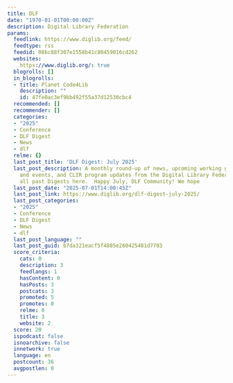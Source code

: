 ```yaml
---
title: DLF
date: "1970-01-01T00:00:00Z"
description: Digital Library Federation
params:
  feedlink: https://www.diglib.org/feed/
  feedtype: rss
  feedid: 08bc88f307e1558b41c80459016cd262
  websites:
    https://www.diglib.org/: true
  blogrolls: []
  in_blogrolls:
  - title: Planet Code4Lib
    description: ""
    id: 47fe0ac3ef9bb492f55a37d12530cbc4
  recommended: []
  recommender: []
  categories:
  - "2025"
  - Conference
  - DLF Digest
  - News
  - dlf
  relme: {}
  last_post_title: 'DLF Digest: July 2025'
  last_post_description: A monthly round-up of news, upcoming working group meetings
    and events, and CLIR program updates from the Digital Library Federation. See
    all past Digests here.  Happy July, DLF Community! We hope
  last_post_date: "2025-07-01T14:00:45Z"
  last_post_link: https://www.diglib.org/dlf-digest-july-2025/
  last_post_categories:
  - "2025"
  - Conference
  - DLF Digest
  - News
  - dlf
  last_post_language: ""
  last_post_guid: b7da321eacf5f4885e260425481d7703
  score_criteria:
    cats: 0
    description: 3
    feedlangs: 1
    hasContent: 0
    hasPosts: 3
    postcats: 3
    promoted: 5
    promotes: 0
    relme: 0
    title: 3
    website: 2
  score: 20
  ispodcast: false
  isnoarchive: false
  innetwork: true
  language: en
  postcount: 36
  avgpostlen: 0
---
```

